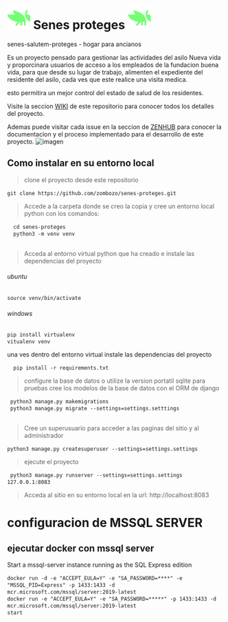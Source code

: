 # ![senes-proteges](/static/imagenes/grasshopperIcon.png) Senes proteges ![senes-proteges](/static/imagenes/grasshopperIcon.png)
senes-salutem-proteges - hogar para ancianos



Es un proyecto pensado para gestionar las actividades del asilo Nueva vida y proporcinara usuarios de acceso a los empleados de la fundacion buena vida, para que desde su lugar de trabajo, alimenten el expediente del residente del asilo, cada ves que este realice una visita medica.

esto permitira un mejor control del estado de salud de los residentes.

Visite la seccion [WIKI](https://github.com/zombozo/senes-proteges/wiki) de este repositorio para conocer todos los detalles del proyecto.

Ademas puede visitar cada issue en la seccion de [ZENHUB](https://github.com/zombozo/senes-proteges/wiki#workspaces/senes-proteges-62b5c7814d85c1001a6af6b9/board?repos=496660399) para conocer la documentacion  y el proceso implementado para el desarrollo de este proyecto.
![imagen](https://user-images.githubusercontent.com/15509293/180701173-643c073e-ae3d-42a6-8833-05e70d15aa51.png)


## Como instalar en su entorno local
> clone el proyecto desde este repositorio
```
git clone https://github.com/zombozo/senes-proteges.git
```

> Accede a la carpeta donde se creo la copia y cree un entorno local python con los comandos:
```
  cd senes-proteges
  python3 -m venv venv
  
```
> Acceda al entorno virtual python que ha creado e instale las dependencias del proyecto
###### ubuntu 
```
source venv/bin/activate
```
###### windows

```
pip install virtualenv
vitualenv venv
```

una ves dentro del entorno virtual instale las dependencias del proyecto

```
  pip install -r requirements.txt
```

> configure la base de datos o utilize la version portatil sqlite para pruebas
> cree los modelos de la base de datos con el ORM de django 
```
 python3 manage.py makemigrations
 python3 manage.py migrate --settings=settings.setttings
 
```
> Cree un superusuario para acceder a las paginas del sitio y al administrador
```
python3 manage.py createsuperuser --settings=settings.settings
```

> ejecute el proyecto
```
 python3 manage.py runserver --settings=settings.settings 127.0.0.1:8083
```

> Acceda al sitio en su entorno local en la url: http://localhost:8083


# configuracion de MSSQL SERVER 


## ejecutar docker con mssql server 

Start a mssql-server instance running as the SQL Express edition
```
docker run -d -e "ACCEPT_EULA=Y" -e "SA_PASSWORD=****" -e "MSSQL_PID=Express" -p 1433:1433 -d mcr.microsoft.com/mssql/server:2019-latest
docker run -e "ACCEPT_EULA=Y" -e "SA_PASSWORD=*****" -p 1433:1433 -d mcr.microsoft.com/mssql/server:2019-latest
start 
```
